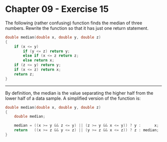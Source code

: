 # Chapter 09 - Exercise 15

The following (rather confusing) function finds the median of three numbers.
Rewrite the function so that it has just one return statement.

```C
double median(double x, double y, double z)
{
    if (x <= y)
        if (y <= z) return y;
        else if (x <= z return z;
        else return x;
    if (z <= y) return y;
    if (x <= z) return x;
    return z;
}
```


---

By definition, the median is the value separating the higher half from the lower
half of a data sample.  A simplified version of the function is:

```C
double median(double x, double y, double z)
{
    double median;

    median = ((x >= y && z <= y) || (z >= y && x <= y)) ? y :      x;
    return   ((x >= z && y <= z) || (y >= z && x <= z)) ? z : median;
}
```
